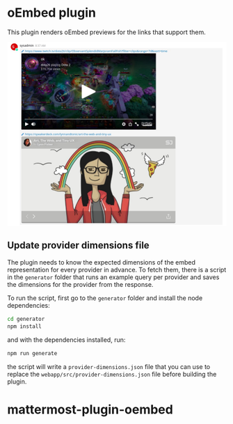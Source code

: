 # oEmbed plugin

This plugin renders oEmbed previews for the links that support them.

![oEmbed example](./public/oEmbed-example.png)

## Update provider dimensions file

The plugin needs to know the expected dimensions of the embed
representation for every provider in advance. To fetch them, there is
a script in the `generator` folder that runs an example query per
provider and saves the dimensions for the provider from the response.

To run the script, first go to the `generator` folder and install the
node dependencies:

```sh
cd generator
npm install
```

and with the dependencies installed, run:

```sh
npm run generate
```

the script will write a `provider-dimensions.json` file that you can
use to replace the `webapp/src/provider-dimensions.json` file before
building the plugin.
# mattermost-plugin-oembed
